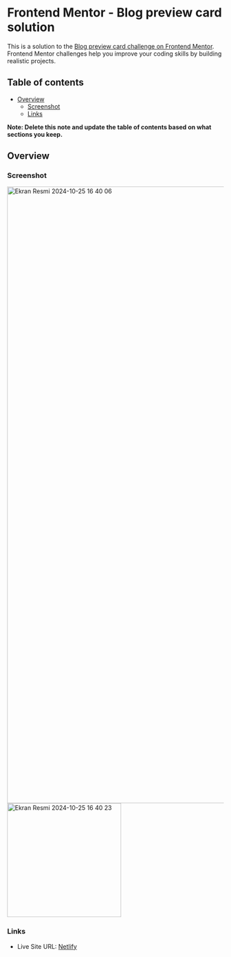 # Frontend Mentor - Blog preview card solution

This is a solution to the [Blog preview card challenge on Frontend Mentor](https://www.frontendmentor.io/challenges/blog-preview-card-ckPaj01IcS). Frontend Mentor challenges help you improve your coding skills by building realistic projects. 

## Table of contents

- [Overview](#overview)
  - [Screenshot](#screenshot)
  - [Links](#links)

**Note: Delete this note and update the table of contents based on what sections you keep.**

## Overview
### Screenshot
<img width="1435" alt="Ekran Resmi 2024-10-25 16 40 06" src="https://github.com/user-attachments/assets/c304a47f-4951-410c-8ea7-3a6cbb070528">
<img width="265" alt="Ekran Resmi 2024-10-25 16 40 23" src="https://github.com/user-attachments/assets/b5f2e636-1656-4488-8d7e-1d317c594992">


### Links

- Live Site URL: [Netlify](https://eminsblogpreview.netlify.app/)
